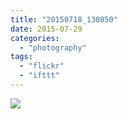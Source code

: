 ```yaml
---
title: "20150718_130850"
date: 2015-07-29
categories: 
  - "photography"
tags: 
  - "flickr"
  - "ifttt"
---
```


![](https://farm1.staticflickr.com/424/19629948078_e4dee0c582_b.jpg)
